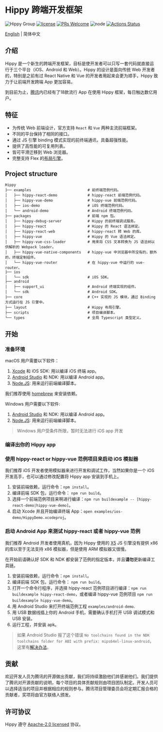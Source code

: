 # Hippy 跨端开发框架

![Hippy Group](https://img.shields.io/badge/group-Hippy-blue.svg) [![license](https://img.shields.io/badge/license-Apache%202-blue)](https://github.com/Tencent/Hippy/blob/master/LICENSE) [![PRs Welcome](https://img.shields.io/badge/PRs-welcome-brightgreen.svg)](https://github.com/Tencent/Hippy/pulls) ![node](https://img.shields.io/badge/node-%3E%3D10.0.0-green.svg) [![Actions Status](https://github.com/Tencent/Hippy/workflows/build/badge.svg)](https://github.com/Tencent/Hippy/actions)

[English](./README.md) | 简体中文

## 介绍

Hippy 是一个新生的跨端开发框架，目标是使开发者可以只写一套代码就直接运行于三个平台（iOS、Android 和 Web）。Hippy 的设计是面向传统 Web 开发者的，特别是之前有过 React Native 和 Vue 的开发者用起来会更为顺手，Hippy 致力于让前端开发跨端 App 更加容易。

到目前为止，[腾讯](http://www.tencent.com/)内已经有了18款流行 App 在使用 Hippy 框架，每日触达数亿用户。

## 特征

* 为传统 Web 前端设计，官方支持 `React` 和 `Vue` 两种主流前端框架。
* 不同的平台保持了相同的接口。
* 通过 JS 引擎 binding 模式实现的前终端通讯，具备超强性能。
* 提供了高性能的可复用列表。
* 皆可平滑迁移到 Web 浏览器。
* 完整支持 Flex 的[布局引擎](./layout)。

## Project structure

```text
Hippy
├── examples                          # 前终端范例代码。
│   ├── hippy-react-demo              # hippy-react 前端范例代码。
│   ├── hippy-vue-demo                # hippy-vue 前端范例代码。
│   ├── ios-demo                      # iOS 终端范例代码。
│   └── android-demo                  # Android 终端范例代码。
├── packages                          # 前端 npm 包。
│   ├── hippy-debug-server            # Hippy 的前终端调试服务。
│   ├── hippy-react                   # Hippy 的 React 语法绑定。
│   ├── hippy-react-web               # hippy-react 转 Web 的库。
│   ├── hippy-vue                     # Hippy 的 Vue 语法绑定。
│   ├── hippy-vue-css-loader          # 用来将 CSS 文本转换为 JS 语法树以供解析的 Webpack loader。
│   ├── hippy-vue-native-components   # hippy-vue 中浏览器中所没有的，额外的，终端定制组件。
│   └── hippy-vue-router              # 在 hippy-vue 中运行的 vue-router。
├── ios
│   └── sdk                           # iOS SDK。
├── android
│   ├── support_ui                    # Android 终端实现的组件。
│   └── sdk                           # Android SDK。
├── core                              # C++ 实现的 JS 模块，通过 Binding 方式运行在 JS 引擎中。
├── layout                            # Hippy 布局引擎。
├── scripts                           # 项目编译脚本。
└── types                             # 全局 Typescript 类型定义。
```

## 开始

### 准备环境

macOS 用户需要以下软件：

1. [Xcode](https://developer.apple.com/xcode/) 和 iOS SDK: 用以编译 iOS 终端 app。
2. [Android Studio](https://developer.android.com/AndroidStudio) 和 NDK: 用以编译 Android app。
3. [Node.JS](http://nodejs.cn/): 用来运行前端编译脚本。

我们推荐使用 [homebrew](https://brew.sh/) 来安装依赖。

Windows 用户需要以下软件:

1. [Android Studio](https://developer.android.com/AndroidStudio) 和 NDK: 用以编译 Android app。
2. [Node.JS](http://nodejs.cn/): 用来运行前端编译脚本。

> Windows 用户受条件所限，暂时无法进行 iOS app 开发

### 编译出你的 Hippy app

### 使用 hippy-react or hippy-vue 范例项目来启动 iOS 模拟器

我们推荐 iOS 开发者使用模拟器来进行开发和调试工作，当然如果你是一个 iOS 开发高手，也可以通过修改配置将 Hippy app 安装到手机上。

1. 安装前端依赖，运行命令：`npm install`。
2. 编译前端 SDK 包，运行命令： `npm run build`。
3. 选择一个前端范例项目来啊进行编译：`npm run buildexample -- [hippy-react-demo|hippy-vue-demo]`。
4. 启动 Xcode 并且开始编译终端 App：`open examples/ios-demo/HippyDemo.xcodeproj`。

### 启动 Android App 来测试 hippy-react 或者 hippy-vue 范例

我们推荐 Android 开发者使用真机，因为 Hippy 使用的 [X5](https://x5.tencent.com/) JS 引擎没有提供 x86 的库以至于无法支持 x86 模拟器，但是使用 ARM 模拟器又很慢。

在开始前请确认好 SDK 和 NDK 都安装了范例的指定版本，并且**请勿**更新编译工具链。

1. 安装前端依赖，运行命令：`npm install`。
2. 编译前端 SDK 包，运行命令： `npm run build`。
3. 打开一个命令行程序，并选择 hippy-react 范例项目进行编译：`npm run buildexample hippy-react-demo`，或者编译 hippy-vue 范例项目 `npm run buildexample hippy-vue-demo`。
4. 用 Android Studio 来打开终端范例工程 `examples/android-demo`.
5. 用 USB 数据线插上你的 Android 手机，需要确认手机打开 USB 调试模式和 USB 安装。
6. 运行工程，并安装 apk。

> 如果 Android Studio 报了这个错误 `No toolchains found in the NDK toolchains folder for ABI with prefix: mips64el-linux-android`，这里有[解决办法](https://github.com/google/filament/issues/15#issuecomment-415423557)。

## 贡献

欢迎开发人员为腾讯的开源做出贡献，我们将持续激励他们并感谢他们。我们提供了腾讯对开源贡献的说明，每个项目的具体贡献规则由项目团队制定。开发人员可以选择适当的项目并根据相应的规则参与。腾讯项目管理委员会将定期汇报合格的贡献者，奖项将由官方联络人颁发。

## 许可协议

Hippy 遵守 [Apache-2.0 licensed](./LICENSE) 协议。
